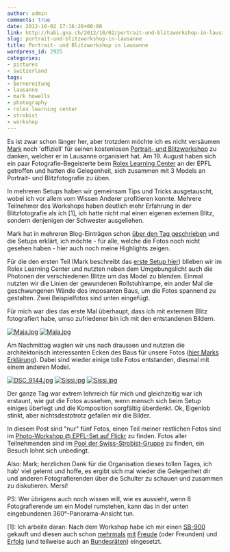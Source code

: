 ```yaml
---
author: admin
comments: true
date: 2012-10-02 17:16:28+00:00
link: http://habi.gna.ch/2012/10/02/portrait-und-blitzworkshop-in-lausanne/
slug: portrait-und-blitzworkshop-in-lausanne
title: Portrait- und Blitzworkshop in Lausanne
wordpress_id: 2925
categories:
- pictures
- switzerland
tags:
- bernereitung
- lausanne
- mark howells
- photography
- rolex learning center
- strobist
- workshop
---
```


Es ist zwar schon länger her, aber trotzdem möchte ich es nicht versäumen [Mark](http://permanenttourist.ch) noch 'offiziell' für seinen kostenlosen [Portrait- und Blitzworkshop](http://www.facebook.com/events/133545773452122/) zu danken, welcher er in Lausanne organisiert hat. Am 19. August haben sich ein paar Fotografie-Begeisterte beim [Rolex Learning Center](http://habi.gna.ch/2012/06/13/das-rolex-learning-center-an-der-epfl-in-lausanne-revisited/) an der EPFL getroffen und hatten die Gelegenheit, sich zusammen mit 3 Models an Portrait- und Blitzfotografie zu üben.




In mehreren Setups haben wir gemeinsam Tips und Tricks ausgetauscht, wobei ich vor allem vom Wissen Anderer profitieren konnte. Mehrere Teilnehmer des Workshops haben deutlich mehr Erfahrung in der Blitzfotografie als ich [1], ich hatte nicht mal einen eigenen externen Blitz, sondern denjenigen der Schwester ausgeliehen.




Mark hat in mehreren Blog-Einträgen schon [über den Tag geschrieben](http://permanenttourist.ch/blog/2012/08/portrait-and-lighting-workshop-in-lausanne/) und die Setups erklärt, ich möchte - für alle, welche die Fotos noch nicht gesehen haben - hier auch noch meine Highlights zeigen.




Für die den ersten Teil (Mark beschreibt das [erste Setup hier](http://permanenttourist.ch/blog/2012/08/lighting-workshop-in-lausanne-setup-one/)) blieben wir im Rolex Learning Center und nutzten neben dem Umgebungslicht auch die Photonen der verschiedenen Blitze um das Model zu blenden. Einmal nutzten wir die Linien der gewundenen Rollstuhlrampe, ein ander Mal die geschwungenen Wände des imposanten Baus, um die Fotos spannend zu gestalten. Zwei Beispielfotos sind unten eingefügt.




Für mich war dies das erste Mal überhaupt, dass ich mit externem Blitz fotografiert habe, umso zufriedener bin ich mit den entstandenen Bildern.




[![Maja.jpg](http://habi.gna.ch/wp-content/uploads/2012/10/Maja-tm.jpg)](http://habi.gna.ch/wp-content/uploads/2012/10/Maja.jpg) [![Maja.jpg](http://habi.gna.ch/wp-content/uploads/2012/10/Maja-tm1.jpg)](http://habi.gna.ch/wp-content/uploads/2012/10/Maja1.jpg)


  



Am Nachmittag wagten wir uns nach draussen und nutzten die architektonisch interessanten Ecken des Baus für unsere Fotos ([hier Marks Erklärung](http://permanenttourist.ch/blog/2012/08/lighting-workshop-in-lausanne-setup-two/)). Dabei sind wieder einige tolle Fotos entstanden, diesmal mit einem anderen Model.




  

[![DSC_9144.jpg](http://habi.gna.ch/wp-content/uploads/2012/10/DSC_9144-tm.jpg)](http://habi.gna.ch/wp-content/uploads/2012/10/DSC_9144.jpg) [![Sissi.jpg](http://habi.gna.ch/wp-content/uploads/2012/10/Sissi-tm.jpg)](http://habi.gna.ch/wp-content/uploads/2012/10/Sissi.jpg) [![Sissi.jpg](http://habi.gna.ch/wp-content/uploads/2012/10/Sissi-tm1.jpg)](http://habi.gna.ch/wp-content/uploads/2012/10/Sissi1.jpg)


  



Der ganze Tag war extrem lehrreich für mich und gleichzeitig war ich erstaunt, wie gut die Fotos aussehen, wenn mensch sich beim Setup einiges überlegt und die Komposition sorgfältig überdenkt. Ok, Eigenlob stinkt, aber nichtsdestotrotz gefallen mir die Bilder.




In diesem Post sind "nur" fünf Fotos, einen Teil meiner restlichen Fotos sind im [Photo-Workshop @ EPFL-Set auf Flickr](http://www.flickr.com/photos/habi/sets/72157631145740440/) zu finden. Fotos aller Teilnehmenden sind im [Pool der Swiss-Strobist-Gruppe](http://www.flickr.com/groups/swiss-strobist/pool/tags/rolex2012/) zu finden, ein Besuch lohnt sich unbedingt.  





Also: Mark; herzlichen Dank für die Organisation dieses tollen Tages, ich hab' viel gelernt und hoffe, es ergibt sich mal wieder die Gelegenheit dir und anderen Fotografierenden über die Schulter zu schauen und zusammen zu diskutieren. Mersi!




PS: Wer übrigens auch noch wissen will, wie es aussieht, wenn 8 Fotografierende um ein Model rumstehen, kann das in der unten eingebundenen 360°-Panorama-Ansicht tun.




  





[1]: Ich arbeite daran: Nach dem Workshop habe ich mir einen [SB-900](http://www.kenrockwell.com/nikon/sb900.htm) gekauft und diesen auch schon [mehrmals](http://www.flickr.com/photos/79112147@N00/7939354584) [mit](http://www.flickr.com/photos/79112147@N00/7924707540) [Freude](http://www.flickr.com/photos/79112147@N00/7924696436) (oder Freunden) und [Erfolg](http://www.flickr.com/photos/79112147@N00/7924705974) (und teilweise auch an [Bundesräten](http://www.flickr.com/photos/chfoundation/8030049540/in/set-72157631636396499)) eingesetzt.
